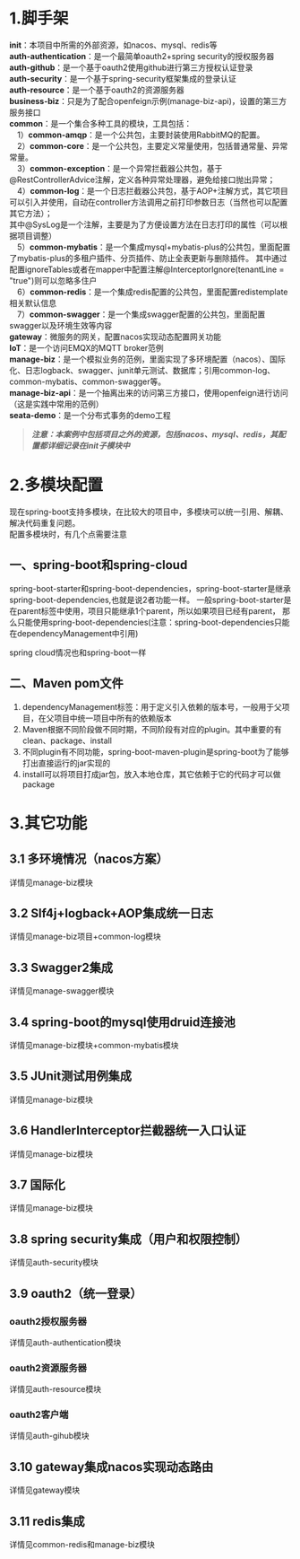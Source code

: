 # 1.脚手架
**init**：本项目中所需的外部资源，如nacos、mysql、redis等  
**auth-authentication**：是一个最简单oauth2+spring security的授权服务器  
**auth-github**：是一个基于oauth2使用github进行第三方授权认证登录  
**auth-security**：是一个基于spring-security框架集成的登录认证  
**auth-resource**：是一个基于oauth2的资源服务器  
**business-biz**：只是为了配合openfeign示例(manage-biz-api)，设置的第三方服务接口  
**common**：是一个集合多种工具的模块，工具包括：   
&ensp;&ensp;1）**common-amqp**：是一个公共包，主要封装使用RabbitMQ的配置。  
&ensp;&ensp;2）**common-core**：是一个公共包，主要定义常量使用，包括普通常量、异常常量。  
&ensp;&ensp;3）**common-exception**：是一个异常拦截器公共包，基于@RestControllerAdvice注解，定义各种异常处理器，避免给接口抛出异常；  
&ensp;&ensp;4）**common-log**：是一个日志拦截器公共包，基于AOP+注解方式，其它项目可以引入并使用，自动在controller方法调用之前打印参数日志（当然也可以配置其它方法）；  
其中@SysLog是一个注解，主要是为了方便设置方法在日志打印的属性（可以根据项目调整）  
&ensp;&ensp;5）**common-mybatis**：是一个集成mysql+mybatis-plus的公共包，里面配置了mybatis-plus的多租户插件、分页插件、防止全表更新与删除插件。
其中通过配置ignoreTables或者在mapper中配置注解@InterceptorIgnore(tenantLine = "true")则可以忽略多住户    
&ensp;&ensp;6）**common-redis**：是一个集成redis配置的公共包，里面配置redistemplate相关默认信息  
&ensp;&ensp;7）**common-swagger**：是一个集成swagger配置的公共包，里面配置swagger以及环境生效等内容  
**gateway**：微服务的网关，配置nacos实现动态配置网关功能  
**IoT**：是一个访问EMQX的MQTT broker范例  
**manage-biz**：是一个模拟业务的范例，里面实现了多环境配置（nacos）、国际化、日志logback、swagger、junit单元测试、数据库；引用common-log、common-mybatis、common-swagger等。  
**manage-biz-api**：是一个抽离出来的访问第三方接口，使用openfeign进行访问（这是实践中常用的范例）  
**seata-demo**：是一个分布式事务的demo工程

> **_注意：本案例中包括项目之外的资源，包括nacos、mysql、redis，其配置都详细记录在init子模块中_**


# 2.多模块配置
现在spring-boot支持多模块，在比较大的项目中，多模块可以统一引用、解耦、解决代码重复问题。  
配置多模块时，有几个点需要注意
## 一、spring-boot和spring-cloud
spring-boot-starter和spring-boot-dependencies，spring-boot-starter是继承spring-boot-dependencies,也就是说2者功能一样。
一般spring-boot-starter是在parent标签中使用，项目只能继承1个parent，所以如果项目已经有parent，
那么只能使用spring-boot-dependencies(注意：spring-boot-dependencies只能在dependencyManagement中引用)

spring cloud情况也和spring-boot一样

## 二、Maven pom文件
1. dependencyManagement标签：用于定义引入依赖的版本号，一般用于父项目，在父项目中统一项目中所有的依赖版本
2. Maven根据不同阶段做不同时期，不同阶段有对应的plugin。其中重要的有clean、package、install
3. 不同plugin有不同功能，spring-boot-maven-plugin是spring-boot为了能够打出直接运行的jar实现的
4. install可以将项目打成jar包，放入本地仓库，其它依赖于它的代码才可以做package

# 3.其它功能

## 3.1 多环境情况（nacos方案）
详情见manage-biz模块

## 3.2 Slf4j+logback+AOP集成统一日志
详情见manage-biz项目+common-log模块

## 3.3 Swagger2集成
详情见manage-swagger模块

## 3.4 spring-boot的mysql使用druid连接池
详情见manage-biz模块+common-mybatis模块

## 3.5 JUnit测试用例集成
详情见manage-biz模块

## 3.6 HandlerInterceptor拦截器统一入口认证
详情见manage-biz模块

## 3.7 国际化
详情见manage-biz模块

## 3.8 spring security集成（用户和权限控制）
详情见auth-security模块

## 3.9 oauth2（统一登录）
### oauth2授权服务器
详情见auth-authentication模块

### oauth2资源服务器
详情见auth-resource模块

### oauth2客户端
详情见auth-gihub模块

## 3.10 gateway集成nacos实现动态路由
详情见gateway模块

## 3.11 redis集成
详情见common-redis和manage-biz模块